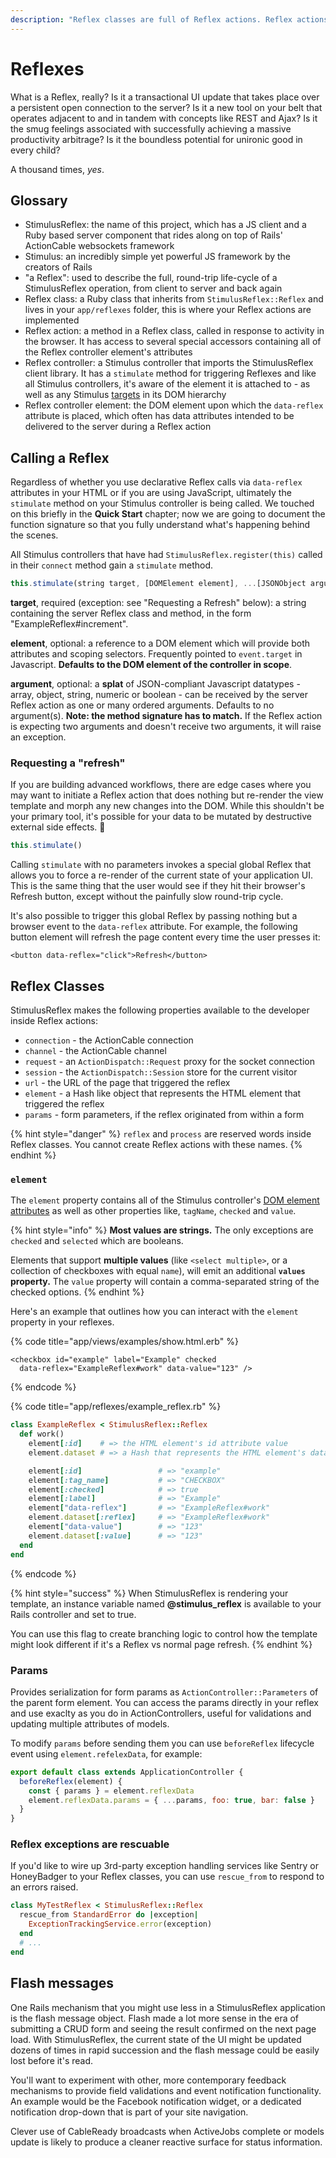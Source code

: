 ```yaml
---
description: "Reflex classes are full of Reflex actions. Reflex actions? Full of love. \U0001F3E9"
---
```


# Reflexes

What is a Reflex, really? Is it a transactional UI update that takes place over a persistent open connection to the server? Is it a new tool on your belt that operates adjacent to and in tandem with concepts like REST and Ajax? Is it the smug feelings associated with successfully achieving a massive productivity arbitrage? Is it the boundless potential for unironic good in every child?

A thousand times, _yes_.

## Glossary

* StimulusReflex: the name of this project, which has a JS client and a Ruby based server component that rides along on top of Rails' ActionCable websockets framework
* Stimulus: an incredibly simple yet powerful JS framework by the creators of Rails
* "a Reflex": used to describe the full, round-trip life-cycle of a StimulusReflex operation, from client to server and back again
* Reflex class: a Ruby class that inherits from `StimulusReflex::Reflex` and lives in your `app/reflexes` folder, this is where your Reflex actions are implemented
* Reflex action: a method in a Reflex class, called in response to activity in the browser. It has access to several special accessors containing all of the Reflex controller element's attributes
* Reflex controller: a Stimulus controller that imports the StimulusReflex client library. It has a `stimulate` method for triggering Reflexes and like all Stimulus controllers, it's aware of the element it is attached to - as well as any Stimulus [targets](https://stimulusjs.org/reference/targets) in its DOM hierarchy
* Reflex controller element: the DOM element upon which the `data-reflex` attribute is placed, which often has data attributes intended to be delivered to the server during a Reflex action

## Calling a Reflex

Regardless of whether you use declarative Reflex calls via `data-reflex` attributes in your HTML or if you are using JavaScript, ultimately the `stimulate` method on your Stimulus controller is being called. We touched on this briefly in the **Quick Start** chapter; now we are going to document the function signature so that you fully understand what's happening behind the scenes.

All Stimulus controllers that have had `StimulusReflex.register(this)` called in their `connect` method gain a `stimulate` method.

```javascript
this.stimulate(string target, [DOMElement element], ...[JSONObject argument])
```

**target**, required \(exception: see "Requesting a Refresh" below\): a string containing the server Reflex class and method, in the form "ExampleReflex\#increment".

**element**, optional: a reference to a DOM element which will provide both attributes and scoping selectors. Frequently pointed to `event.target` in Javascript. **Defaults to the DOM element of the controller in scope**.

**argument**, optional: a **splat** of JSON-compliant Javascript datatypes - array, object, string, numeric or boolean - can be received by the server Reflex action as one or many ordered arguments. Defaults to no argument\(s\). **Note: the method signature has to match.** If the Reflex action is expecting two arguments and doesn't receive two arguments, it will raise an exception.

### Requesting a "refresh"

If you are building advanced workflows, there are edge cases where you may want to initiate a Reflex action that does nothing but re-render the view template and morph any new changes into the DOM. While this shouldn't be your primary tool, it's possible for your data to be mutated by destructive external side effects. 🧟

```javascript
this.stimulate()
```

Calling `stimulate` with no parameters invokes a special global Reflex that allows you to force a re-render of the current state of your application UI. This is the same thing that the user would see if they hit their browser's Refresh button, except without the painfully slow round-trip cycle.

It's also possible to trigger this global Reflex by passing nothing but a browser event to the `data-reflex` attribute. For example, the following button element will refresh the page content every time the user presses it:

```markup
<button data-reflex="click">Refresh</button>
```

## Reflex Classes

StimulusReflex makes the following properties available to the developer inside Reflex actions:

* `connection` - the ActionCable connection
* `channel` - the ActionCable channel
* `request` - an `ActionDispatch::Request` proxy for the socket connection
* `session` - the `ActionDispatch::Session` store for the current visitor
* `url` - the URL of the page that triggered the reflex
* `element` - a Hash like object that represents the HTML element that triggered the reflex
* `params` - form parameters, if the reflex originated from within a form

{% hint style="danger" %}
`reflex` and `process` are reserved words inside Reflex classes. You cannot create Reflex actions with these names.
{% endhint %}

### `element`

The `element` property contains all of the Stimulus controller's [DOM element attributes](https://developer.mozilla.org/en-US/docs/Web/API/Element/attributes) as well as other properties like, `tagName`, `checked` and `value`.

{% hint style="info" %}
**Most values are strings.** The only exceptions are `checked` and `selected` which are booleans.

Elements that support **multiple values** \(like `<select multiple>`, or a collection of checkboxes with equal `name`\), will emit an additional **`values` property.** The `value` property will contain a comma-separated string of the checked options.
{% endhint %}

Here's an example that outlines how you can interact with the `element` property in your reflexes.

{% code title="app/views/examples/show.html.erb" %}
```markup
<checkbox id="example" label="Example" checked
  data-reflex="ExampleReflex#work" data-value="123" />
```
{% endcode %}

{% code title="app/reflexes/example\_reflex.rb" %}
```ruby
class ExampleReflex < StimulusReflex::Reflex
  def work()
    element[:id]    # => the HTML element's id attribute value
    element.dataset # => a Hash that represents the HTML element's dataset

    element[:id]                 # => "example"
    element[:tag_name]           # => "CHECKBOX"
    element[:checked]            # => true
    element[:label]              # => "Example"
    element["data-reflex"]       # => "ExampleReflex#work"
    element.dataset[:reflex]     # => "ExampleReflex#work"
    element["data-value"]        # => "123"
    element.dataset[:value]      # => "123"
  end
end
```
{% endcode %}

{% hint style="success" %}
When StimulusReflex is rendering your template, an instance variable named **@stimulus\_reflex** is available to your Rails controller and set to true.

You can use this flag to create branching logic to control how the template might look different if it's a Reflex vs normal page refresh.
{% endhint %}

### Params

Provides serialization for form params as `ActionController::Parameters` of the parent form element. 
You can access the params directly in your reflex and use exaclty as you do in ActionControllers, useful for validations and updating multiple attributes of models.

To modify `params` before sending them you can use `beforeReflex` lifecycle event using `element.refelexData`, for example:

```javascript
export default class extends ApplicationController {
  beforeReflex(element) {
    const { params } = element.reflexData
    element.reflexData.params = { ...params, foo: true, bar: false }
  }
}
```

### Reflex exceptions are rescuable

If you'd like to wire up 3rd-party exception handling services like Sentry or HoneyBadger to your Reflex classes, you can use `rescue_from` to respond to an errors raised.

```ruby
class MyTestReflex < StimulusReflex::Reflex
  rescue_from StandardError do |exception|
    ExceptionTrackingService.error(exception)
  end
  # ...
end
```

## Flash messages

One Rails mechanism that you might use less in a StimulusReflex application is the flash message object. Flash made a lot more sense in the era of submitting a CRUD form and seeing the result confirmed on the next page load. With StimulusReflex, the current state of the UI might be updated dozens of times in rapid succession and the flash message could be easily lost before it's read.

You'll want to experiment with other, more contemporary feedback mechanisms to provide field validations and event notification functionality. An example would be the Facebook notification widget, or a dedicated notification drop-down that is part of your site navigation.

Clever use of CableReady broadcasts when ActiveJobs complete or models update is likely to produce a cleaner reactive surface for status information.

